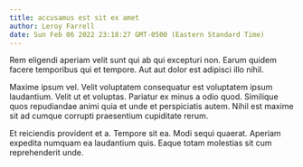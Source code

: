 ```yaml
---
title: accusamus est sit ex amet
author: Leroy Farrell
date: Sun Feb 06 2022 23:18:27 GMT-0500 (Eastern Standard Time)
---
```

Rem eligendi aperiam velit sunt qui ab qui excepturi non. Earum quidem facere temporibus qui et tempore. Aut aut dolor est adipisci illo nihil.

 Maxime ipsum vel. Velit voluptatem consequatur est voluptatem ipsum laudantium. Velit ut et voluptas. Pariatur ex minus a odio quod. Similique quos repudiandae animi quia et unde et perspiciatis autem. Nihil est maxime sit ad cumque corrupti praesentium cupiditate rerum.

 Et reiciendis provident et a. Tempore sit ea. Modi sequi quaerat. Aperiam expedita numquam ea laudantium quis. Eaque totam molestias sit cum reprehenderit unde.